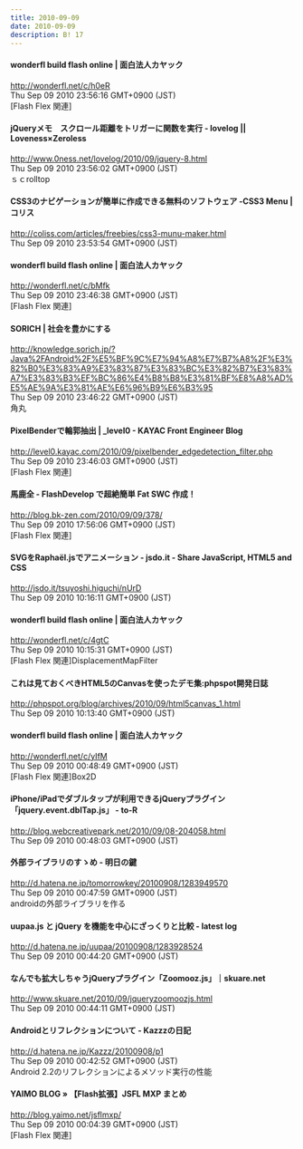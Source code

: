 ```yaml
---
title: 2010-09-09
date: 2010-09-09
description: B! 17
---
```


#### wonderfl build flash online | 面白法人カヤック
http://wonderfl.net/c/h0eR<br>
Thu Sep 09 2010 23:56:16 GMT+0900 (JST)<br>
[Flash Flex 関連]


#### jQueryメモ　スクロール距離をトリガーに関数を実行 - lovelog || Loveness×Zeroless
http://www.0ness.net/lovelog/2010/09/jquery-8.html<br>
Thu Sep 09 2010 23:56:02 GMT+0900 (JST)<br>
ｓｃrolltop


####   CSS3のナビゲーションが簡単に作成できる無料のソフトウェア -CSS3 Menu | コリス
http://coliss.com/articles/freebies/css3-munu-maker.html<br>
Thu Sep 09 2010 23:53:54 GMT+0900 (JST)<br>


#### wonderfl build flash online | 面白法人カヤック
http://wonderfl.net/c/bMfk<br>
Thu Sep 09 2010 23:46:38 GMT+0900 (JST)<br>
[Flash Flex 関連]


#### SORICH | 社会を豊かにする
http://knowledge.sorich.jp/?Java%2FAndroid%2F%E5%BF%9C%E7%94%A8%E7%B7%A8%2F%E3%82%B0%E3%83%A9%E3%83%87%E3%83%BC%E3%82%B7%E3%83%A7%E3%83%B3%EF%BC%86%E4%B8%B8%E3%81%BF%E8%A8%AD%E5%AE%9A%E3%81%AE%E6%96%B9%E6%B3%95<br>
Thu Sep 09 2010 23:46:22 GMT+0900 (JST)<br>
角丸


#### PixelBenderで輪郭抽出 | _level0 - KAYAC Front Engineer Blog
http://level0.kayac.com/2010/09/pixelbender_edgedetection_filter.php<br>
Thu Sep 09 2010 23:46:03 GMT+0900 (JST)<br>
[Flash Flex 関連]


#### 馬鹿全 - FlashDevelop で超絶簡単 Fat SWC 作成！
http://blog.bk-zen.com/2010/09/09/378/<br>
Thu Sep 09 2010 17:56:06 GMT+0900 (JST)<br>
[Flash Flex 関連]


#### SVGをRaphaël.jsでアニメーション - jsdo.it - Share JavaScript, HTML5 and CSS
http://jsdo.it/tsuyoshi.higuchi/nUrD<br>
Thu Sep 09 2010 10:16:11 GMT+0900 (JST)<br>


#### wonderfl build flash online | 面白法人カヤック
http://wonderfl.net/c/4gtC<br>
Thu Sep 09 2010 10:15:31 GMT+0900 (JST)<br>
[Flash Flex 関連]DisplacementMapFilter


#### これは見ておくべきHTML5のCanvasを使ったデモ集:phpspot開発日誌
http://phpspot.org/blog/archives/2010/09/html5canvas_1.html<br>
Thu Sep 09 2010 10:13:40 GMT+0900 (JST)<br>


#### wonderfl build flash online | 面白法人カヤック
http://wonderfl.net/c/yIfM<br>
Thu Sep 09 2010 00:48:49 GMT+0900 (JST)<br>
[Flash Flex 関連]Box2D


#### iPhone/iPadでダブルタップが利用できるjQueryプラグイン「jquery.event.dblTap.js」 - to-R
http://blog.webcreativepark.net/2010/09/08-204058.html<br>
Thu Sep 09 2010 00:48:03 GMT+0900 (JST)<br>


#### 外部ライブラリのすゝめ - 明日の鍵
http://d.hatena.ne.jp/tomorrowkey/20100908/1283949570<br>
Thu Sep 09 2010 00:47:59 GMT+0900 (JST)<br>
androidの外部ライブラリを作る


####  uupaa.js と jQuery を機能を中心にざっくりと比較 - latest log
http://d.hatena.ne.jp/uupaa/20100908/1283928524<br>
Thu Sep 09 2010 00:44:20 GMT+0900 (JST)<br>


#### なんでも拡大しちゃうjQueryプラグイン「Zoomooz.js」｜skuare.net
http://www.skuare.net/2010/09/jqueryzoomoozjs.html<br>
Thu Sep 09 2010 00:44:11 GMT+0900 (JST)<br>


#### Androidとリフレクションについて - Kazzzの日記
http://d.hatena.ne.jp/Kazzz/20100908/p1<br>
Thu Sep 09 2010 00:42:52 GMT+0900 (JST)<br>
Android 2.2のリフレクションによるメソッド実行の性能


#### YAIMO BLOG   » 【Flash拡張】JSFL MXP まとめ
http://blog.yaimo.net/jsflmxp/<br>
Thu Sep 09 2010 00:04:39 GMT+0900 (JST)<br>
[Flash Flex 関連]


